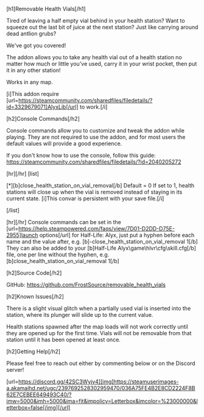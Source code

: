 [h1]Removable Health Vials[/h1]

Tired of leaving a half empty vial behind in your health station?
Want to squeeze out the last bit of juice at the next station?
Just like carrying around dead antlion grubs?

We've got you covered!

The addon allows you to take any health vial out of a health station no matter how much or little you've used, carry it in your wrist pocket, then put it in any other station!

Works in any map.

[i]This addon require [url=https://steamcommunity.com/sharedfiles/filedetails/?id=3329679071]AlyxLib[/url] to work.[/i]

[h2]Console Commands[/h2]

Console commands allow you to customize and tweak the addon while playing. They are not required to use the addon, and for most users the default values will provide a good experience. 

If you don't know how to use the console, follow this guide: https://steamcommunity.com/sharedfiles/filedetails/?id=2040205272

[hr][/hr]
[list]

[*][b]close_health_station_on_vial_removal[/b]
Default = 0
If set to 1, health stations will close up when the vial is removed instead of staying in its current state.
[i]This convar is persistent with your save file.[/i]

[/list]

[hr][/hr]
Console commands can be set in the [url=https://help.steampowered.com/faqs/view/7D01-D2DD-D75E-2955]launch options[/url] for Half-Life: Alyx, just put a hyphen before each name and the value after, e.g. [b]-close_health_station_on_vial_removal 1[/b]
They can also be added to your [b]Half-Life Alyx\game\hlvr\cfg\skill.cfg[/b] file, one per line without the hyphen, e.g. [b]close_health_station_on_vial_removal 1[/b]

[h2]Source Code[/h2]

GitHub: https://github.com/FrostSource/removable_health_vials

[h2]Known Issues[/h2]

There is a slight visual glitch when a partially used vial is inserted into the station, where its plunger will slide up to the current value.

Health stations spawned after the map loads will not work correctly until they are opened up for the first time. Vials will not be removable from that station until it has been opened at least once.

[h2]Getting Help[/h2]

Please feel free to reach out either by commenting below or on the Discord server!

[url=https://discord.gg/42SC3Wyjv4][img]https://steamuserimages-a.akamaihd.net/ugc/2397692528302959470/036A75FE4B2E8CD2224F8B62E7CEBEE649493C40/?imw=5000&imh=5000&ima=fit&impolicy=Letterbox&imcolor=%23000000&letterbox=false[/img][/url]